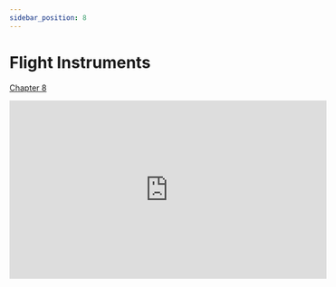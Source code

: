 ```yaml
---
sidebar_position: 8
---
```


# Flight Instruments

[Chapter 8](https://www.faa.gov/sites/faa.gov/files/10_phak_ch8.pdf)

<iframe width="560" height="315" src="https://www.youtube-nocookie.com/embed/egbEi-n1JEc?si=cJn9IXXOZeFj8j_o" title="YouTube video player" frameBorder="0" allow="accelerometer; clipboard-write; encrypted-media; picture-in-picture; web-share; fullscreen" referrerPolicy="strict-origin-when-cross-origin" allowFullScreen></iframe>